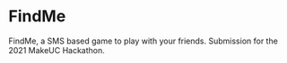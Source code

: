 # FindMe
FindMe, a SMS based game to play with your friends. Submission for the 2021 MakeUC Hackathon.
